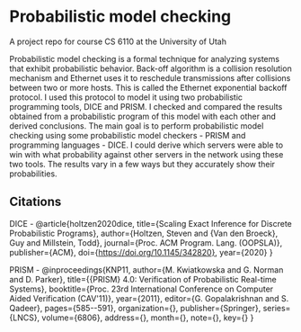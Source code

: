 # Probabilistic model checking
A project repo for course CS 6110 at the University of Utah

Probabilistic model checking is a formal technique for analyzing systems that exhibit probabilistic behavior. Back-off algorithm is a collision resolution mechanism and Ethernet uses it to reschedule transmissions after collisions between two or more hosts. This is called the Ethernet exponential backoff protocol. I used this protocol to model it using two probabilistic programming tools, DICE and PRISM. I checked and compared the results obtained from a probabilistic program of this model with each other and derived conclusions. The main goal is to perform probabilistic model checking using some probabilistic model checkers - PRISM and programming languages - DICE. I could derive which servers were able to win with what probability against other servers in the network using these two tools. The results vary in a few ways but they accurately show their probabilities.

## Citations
DICE - @article{holtzen2020dice,
  title={Scaling Exact Inference for Discrete Probabilistic Programs},
  author={Holtzen, Steven and {Van den Broeck}, Guy and Millstein, Todd},
  journal={Proc. ACM Program. Lang. (OOPSLA)},
  publisher={ACM},
  doi={https://doi.org/10.1145/342820},
  year={2020}
}

PRISM - @inproceedings{KNP11,
author={M. Kwiatkowska and G. Norman and D. Parker},
title={{PRISM} 4.0: Verification of Probabilistic Real-time Systems},
booktitle={Proc. 23rd International Conference on Computer Aided Verification (CAV'11)},
year={2011},
editor={G. Gopalakrishnan and S. Qadeer},
pages={585--591},
organization={},
publisher={Springer},
series={LNCS},
volume={6806},
address={},
month={},
note={},
key={}
}
